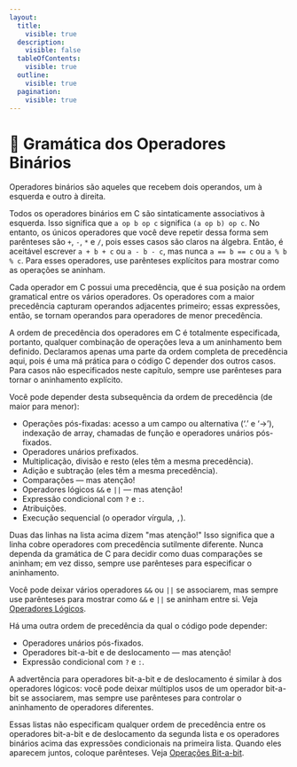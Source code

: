 ```yaml
---
layout:
  title:
    visible: true
  description:
    visible: false
  tableOfContents:
    visible: true
  outline:
    visible: true
  pagination:
    visible: true
---
```


# 🐫 Gramática dos Operadores Binários

Operadores binários são aqueles que recebem dois operandos, um à esquerda e outro à direita.

Todos os operadores binários em C são sintaticamente associativos à esquerda. Isso significa que `a op b op c` significa `(a op b) op c`. No entanto, os únicos operadores que você deve repetir dessa forma sem parênteses são `+`, `-`, `*` e `/`, pois esses casos são claros na álgebra. Então, é aceitável escrever `a + b + c` ou `a - b - c`, mas nunca `a == b == c` ou `a % b % c`. Para esses operadores, use parênteses explícitos para mostrar como as operações se aninham.

Cada operador em C possui uma precedência, que é sua posição na ordem gramatical entre os vários operadores. Os operadores com a maior precedência capturam operandos adjacentes primeiro; essas expressões, então, se tornam operandos para operadores de menor precedência.

A ordem de precedência dos operadores em C é totalmente especificada, portanto, qualquer combinação de operações leva a um aninhamento bem definido. Declaramos apenas uma parte da ordem completa de precedência aqui, pois é uma má prática para o código C depender dos outros casos. Para casos não especificados neste capítulo, sempre use parênteses para tornar o aninhamento explícito.

Você pode depender desta subsequência da ordem de precedência (de maior para menor):

* Operações pós-fixadas: acesso a um campo ou alternativa (‘.’ e ‘->’), indexação de array, chamadas de função e operadores unários pós-fixados.
* Operadores unários prefixados.
* Multiplicação, divisão e resto (eles têm a mesma precedência).
* Adição e subtração (eles têm a mesma precedência).
* Comparações — mas atenção!
* Operadores lógicos `&&` e `||` — mas atenção!
* Expressão condicional com `?` e `:`.
* Atribuições.
* Execução sequencial (o operador vírgula, `,`).

Duas das linhas na lista acima dizem "mas atenção!" Isso significa que a linha cobre operadores com precedência sutilmente diferente. Nunca dependa da gramática de C para decidir como duas comparações se aninham; em vez disso, sempre use parênteses para especificar o aninhamento.

Você pode deixar vários operadores `&&` ou `||` se associarem, mas sempre use parênteses para mostrar como `&&` e `||` se aninham entre si. Veja [Operadores Lógicos](expressoes-de-controle-de-execucao/operadores-logicos.md).

Há uma outra ordem de precedência da qual o código pode depender:

* Operadores unários pós-fixados.
* Operadores bit-a-bit e de deslocamento — mas atenção!
* Expressão condicional com `?` e `:`.

A advertência para operadores bit-a-bit e de deslocamento é similar à dos operadores lógicos: você pode deixar múltiplos usos de um operador bit-a-bit se associarem, mas sempre use parênteses para controlar o aninhamento de operadores diferentes.

Essas listas não especificam qualquer ordem de precedência entre os operadores bit-a-bit e de deslocamento da segunda lista e os operadores binários acima das expressões condicionais na primeira lista. Quando eles aparecem juntos, coloque parênteses. Veja [Operações Bit-a-bit](aritmetica/operacoes-bit-a-bit.md).

